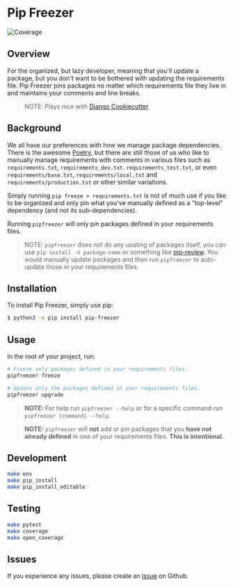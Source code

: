 # Pip Freezer

![Coverage](https://img.shields.io/badge/coverage-96%25-brightgreen)

## Overview

For the organized, but lazy developer, meaning that you'll update a package, but you don't want to be bothered with updating the requirements file. Pip Freezer pins packages no matter which requirements file they live in and maintains your comments and line breaks.

> NOTE: Plays nice with [Django Cookiecutter](https://github.com/pydanny/cookiecutter-django).

## Background

We all have our preferences with how we manage package dependencies. There is the awesome [Poetry](https://python-poetry.org/), but there are still those of us who like to manually manage requirements with comments in various files such as `requirements.txt`, `requirements_dev.txt`. `requirements_test.txt`, or even `requirements/base.txt`, `requirements/local.txt` and `requirements/production.txt` or other similar variations.

Simply running `pip freeze > requirements.txt` is not of much use if you like to be organized and only pin what you've manually defined as a "top-level" dependency (and not its sub-dependencies).

Running `pipfreezer` will only pin packages defined in your requirements files.

> NOTE: `pipfreezer` does not do any upating of packages itself, you can use `pip install -U package-name` or something like [pip-review](https://pypi.org/project/pip-review/). You would manually update packages and then run `pipfreezer` to auto-update those in your requirements files.

## Installation

To install Pip Freezer, simply use pip:

```bash
$ python3 -m pip install pip-freezer
```

## Usage

In the root of your project, run:

```bash
# Freeze only packages defined in your requirements files.
pipfreezer freeze

# Update only the packages defined in your requirements files.
pipfreezer upgrade
```

> **NOTE:** For help run `pipfreezer --help` or for a specific command run `pipfreezer {command} --help`.

> **NOTE:** `pipfreezer` will **not** add or pin packages that you **have not already defined** in one of your requirements files. **This is intentional**.

## Development

```bash
make env
make pip_install
make pip_install_editable
```

## Testing

```bash
make pytest
make coverage
make open_coverage
```

## Issues

If you experience any issues, please create an [issue](https://github.com/tsantor/pip-freezer/issues) on Github.
